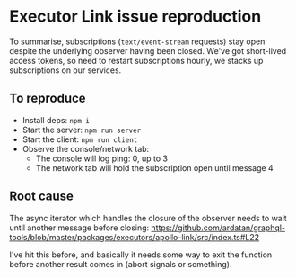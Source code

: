 # Executor Link issue reproduction

To summarise, subscriptions (`text/event-stream` requests) stay open despite the underlying observer having been closed.
We've got short-lived access tokens, so need to restart subscriptions hourly, we stacks up subscriptions on our services.

## To reproduce

* Install deps: `npm i`
* Start the server: `npm run server`
* Start the client: `npm run client`
* Observe the console/network tab:
  * The console will log ping: 0, up to 3
  * The network tab will hold the subscription open until message 4

## Root cause

The async iterator which handles the closure of the observer needs to wait until another message before closing:
https://github.com/ardatan/graphql-tools/blob/master/packages/executors/apollo-link/src/index.ts#L22

I've hit this before, and basically it needs some way to exit the function before another result comes in (abort signals or something).

